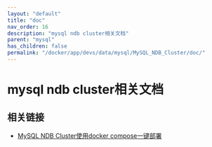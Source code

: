 ```yaml
---
layout: "default"
title: "doc"
nav_order: 16
description: "mysql ndb cluster相关文档"
parent: "mysql"
has_children: false
permalink: "/docker/app/devs/data/mysql/MySQL_NDB_Cluster/doc/"
---
```


# mysql ndb cluster相关文档

## 相关链接

- [MySQL NDB Cluster使用docker compose一键部署](https://blog.csdn.net/User287/article/details/130110900)
  

